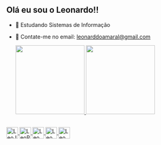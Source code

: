 ## Olá eu sou o Leonardo!!

- 🌱 Estudando Sistemas de Informação
- 💬 Contate-me no email: leonarddoamaral@gmail.com

  <div>
  <a href= "https://github.com/leonarddoamaral/">
  <img height="180em" src="https://github-readme-stats.vercel.app/api?username=leonarddoamaral&show_icons=true&theme=&include_all_commits=true&count_private=true"/>
  <img height="180em" src="https://github-readme-stats.vercel.app/api/top-langs/?username=leonarddoamaral&layout=compact&langs_count=16&theme=tokyonight"/>
</div>

<div style="display: inline_block"><br>
  <img align="center" alt= "LeoJava" height="30" widht="40" src="https://cdn.jsdelivr.net/gh/devicons/devicon@latest/icons/java/java-plain.svg">
  <img align="center" alt="LeoPython" height="30" widht="40" src="https://cdn.jsdelivr.net/gh/devicons/devicon@latest/icons/python/python-plain.svg">
  <img align="center" alt="LeoMySQL" height="30" widht="40" src="https://cdn.jsdelivr.net/gh/devicons/devicon@latest/icons/mysql/mysql-original.svg">
  <img align="center" alt="LeoHtml" height="30" widht="40" src="https://cdn.jsdelivr.net/gh/devicons/devicon@latest/icons/html5/html5-plain.svg">
  <img align="center" alt="LeoCSS" height="30" widht="40" src="https://cdn.jsdelivr.net/gh/devicons/devicon@latest/icons/css3/css3-plain.svg"> 
</div>

